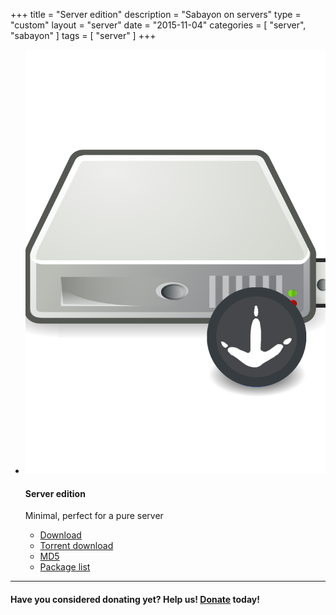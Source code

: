 +++
title = "Server edition"
description = "Sabayon on servers"
type = "custom"
layout = "server"
date = "2015-11-04"
categories = [ "server", "sabayon" ]
tags = [
    "server"
]
+++

* ![](/img/sabayon-server.png)

    #### Server edition

    Minimal, perfect for a pure server
    * [Download](http://dl.sabayon.org/iso/monthly/Sabayon_Linux_16.11_amd64_Server.iso)
    * [Torrent download](http://dl.sabayon.org/iso/monthly/Sabayon_Linux_16.11_amd64_Server.iso.torrent)
    * [MD5](http://dl.sabayon.org/iso/monthly/Sabayon_Linux_16.11_amd64_Server.iso.md5)
    * [Package list](http://dl.sabayon.org/iso/monthly/Sabayon_Linux_16.11_amd64_Server.iso.pkglist)

<hr />

#### Have you considered donating yet? Help us! [Donate](/donate) today!

